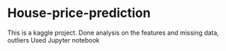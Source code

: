 # House-price-prediction
This is a kaggle project.
Done analysis on the features and missing data, outliers
Used Jupyter notebook
